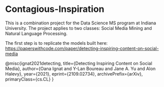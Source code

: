 # Contagious-Inspiration

This is a combination project for the Data Science MS program at Indiana University. The project applies to two classes: Social Media Mining and Natural Language Processing.

The first step is to replicate the models built here: https://paperswithcode.com/paper/detecting-inspiring-content-on-social-media

@misc{ignat2021detecting,
    title={Detecting Inspiring Content on Social Media},
    author={Oana Ignat and Y-Lan Boureau and Jane A. Yu and Alon Halevy},
    year={2021},
    eprint={2109.02734},
    archivePrefix={arXiv},
    primaryClass={cs.CL}
}
